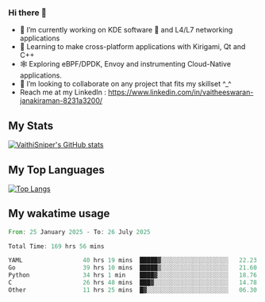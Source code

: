 ### Hi there 👋

- 🔭 I’m currently working on KDE software 💓 and L4/L7 networking applications 
- 📖 Learning to make cross-platform applications with Kirigami, Qt and C++
- 🕸️ Exploring eBPF/DPDK, Envoy and instrumenting Cloud-Native applications. 
- 👯 I’m looking to collaborate on any project that fits my skillset ^_^
- Reach me at my LinkedIn : https://www.linkedin.com/in/vaitheeswaran-janakiraman-8231a3200/

## My Stats
[![VaithiSniper's GitHub stats](https://github-readme-stats.vercel.app/api?username=VaithiSniper&hide=stars&theme=radical)](https://github.com/anuraghazra/github-readme-stats)

## My Top Languages

[![Top Langs](https://github-readme-stats.vercel.app/api/top-langs/?username=VaithiSniper&layout=compact)](https://github.com/anuraghazra/github-readme-stats)

## My wakatime usage

<!--START_SECTION:waka-->

```rust
From: 25 January 2025 - To: 26 July 2025

Total Time: 169 hrs 56 mins

YAML                 40 hrs 19 mins  █████▓░░░░░░░░░░░░░░░░░░░   22.23 %
Go                   39 hrs 10 mins  █████▒░░░░░░░░░░░░░░░░░░░   21.60 %
Python               34 hrs 1 min    ████▓░░░░░░░░░░░░░░░░░░░░   18.76 %
C                    26 hrs 48 mins  ███▓░░░░░░░░░░░░░░░░░░░░░   14.78 %
Other                11 hrs 25 mins  █▓░░░░░░░░░░░░░░░░░░░░░░░   06.30 %
```

<!--END_SECTION:waka-->
